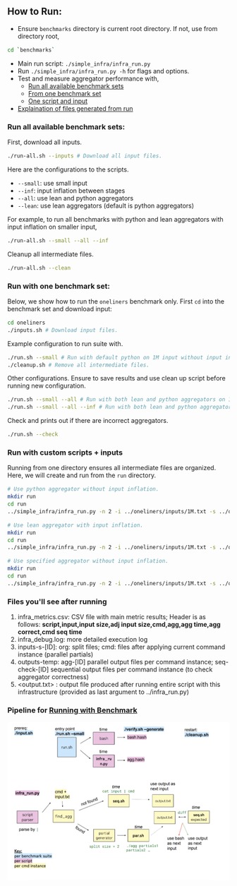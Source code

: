 ## How to Run:

- Ensure `benchmarks` directory is current root directory. If not, use from directory root,

```bash
cd `benchmarks`
```

- Main run script: `./simple_infra/infra_run.py`
- Run `./simple_infra/infra_run.py -h` for flags and options.
- Test and measure aggregator performance with,
  - [Run all available benchmark sets](#run-all-available-benchmark-sets)
  - [From one benchmark set](#run-with-benchmark-set)
  - [One script and input](#run-with-custom-scripts--inputs)
- [Explaination of files generated from run](#files-youll-see-after-running)

### Run all available benchmark sets: 
First, download all inputs.  
```bash
./run-all.sh --inputs # Download all input files.
```

Here are the configurations to the scripts. 
* `--small`: use small input 
* `--inf`: input inflation between stages
* `--all`: use lean and python aggregators 
* `--lean`: use lean aggregators (default is python aggregators)

For example, to run all benchmarks with python and lean aggregators with input inflation on smaller input, 
```bash
./run-all.sh --small --all --inf
```

Cleanup all intermediate files.
```bash
./run-all.sh --clean 
```

### Run with one benchmark set:

Below, we show how to run the `oneliners` benchmark only. First `cd` into the benchmark set and download input:

```bash
cd oneliners
./inputs.sh # Download input files.
```

Example configuration to run suite with.

```bash
./run.sh --small # Run with default python on 1M input without input inflation.
./cleanup.sh # Remove all intermediate files.
```

Other configurations. Ensure to save results and use clean up script before running new configuration.

```bash
./run.sh --small --all # Run with both lean and python aggregators on 1M input without input inflation.
./run.sh --small --all --inf # Run with both lean and python aggregators on 1M input with input inflation.
```

Check and prints out if there are incorrect aggregators. 
```bash
./run.sh --check
```

### Run with custom scripts + inputs

Running from one directory ensures all intermediate files are organized. Here, we will create and run from the `run` directory.

```bash
# Use python aggregator without input inflation.
mkdir run
cd run
../simple_infra/infra_run.py -n 2 -i ../oneliners/inputs/1M.txt -s ../oneliners/scripts/sort.sh -id 1 -agg python -o out.txt
```

```bash
# Use lean aggregator with input inflation.
mkdir run
cd run
../simple_infra/infra_run.py -n 2 -i ../oneliners/inputs/1M.txt -s ../oneliners/scripts/sort.sh -inflate -id 1 -agg lean -o out.txt
```

```bash
# Use specified aggregator without input inflation.
mkdir run
cd run
../simple_infra/infra_run.py -n 2 -i ../oneliners/inputs/1M.txt -s ../oneliners/scripts/sort.sh -id 1 -agg ../../py-2/s_sort.py -o out.txt
```

### Files you'll see after running

1. infra_metrics.csv: CSV file with main metric results; Header is as follows: **script,input,input size,adj input size,cmd,agg,agg time,agg correct,cmd seq time**
2. infra_debug.log: more detailed execution log
3. inputs-s-[ID]: org: split files; cmd: files after applying current command instance (parallel partials)
4. outputs-temp: agg-[ID] parallel output files per command instance; seq-check-[ID] sequential output files per command instance (to check aggregator correctness)
5. <output.txt> : output file produced after running entire script with this infrastructure (provided as last argument to ../infra_run.py)

### Pipeline for [Running with Benchmark](#run-with-benchmark-sets)

![alt text](./simple_infra/infra.png)
